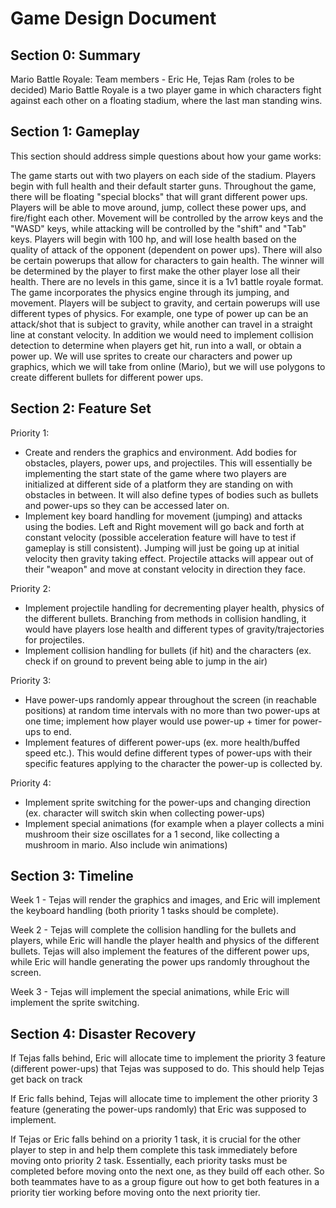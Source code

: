 # Game Design Document

## Section 0: Summary

Mario Battle Royale:
Team members - Eric He, Tejas Ram (roles to be decided)
Mario Battle Royale is a two player game in which characters fight against each other on a floating stadium, where the last man standing wins.

## Section 1: Gameplay
This section should address simple questions about how your game works:

The game starts out with two players on each side of the stadium. Players begin with full health and their default starter guns. Throughout the game, there will be floating "special blocks" that will grant different power ups. Players will be able to move around, jump, collect these power ups, and fire/fight each other. Movement will be controlled by the arrow keys and the "WASD" keys, while attacking will be controlled by the "shift" and "Tab" keys. Players will begin with 100 hp, and will lose health based on the quality of attack of the opponent (dependent on power ups). There will also be certain powerups that allow for characters to gain health. The winner will be determined by the player to first make the other player lose all their health. There are no levels in this game, since it is a 1v1 battle royale format. The game incorporates the physics engine through its jumping, and movement. Players will be subject to gravity, and certain powerups will use different types of physics. For example, one type of power up can be an attack/shot that is subject to gravity, while another can travel in a straight line at constant velocity. In addition we would need to implement collision detection to determine when players get hit, run into a wall, or obtain a power up. We will use sprites to create our characters and power up graphics, which we will take from online (Mario), but we will use polygons to create different bullets for different power ups. 


## Section 2: Feature Set

Priority 1:
- Create and renders the graphics and environment. Add bodies for obstacles, players, power ups, and projectiles. This will essentially be implementing the start state of the game where two players are initialized at different side of a platform they are standing on with obstacles in between. It will also define types of bodies such as bullets and power-ups so they can be accessed later on. 
- Implement key board handling for movement (jumping) and attacks using the bodies. Left and Right movement will go back and forth at constant velocity (possible acceleration feature will have to test if gameplay is still consistent). Jumping will just be going up at initial velocity then gravity taking effect. Projectile attacks will appear out of their "weapon" and move at constant velocity in direction they face.

Priority 2:
- Implement projectile handling for decrementing player health, physics of the different bullets. Branching from methods in collision handling, it would have players lose health and different types of gravity/trajectories for projectiles.
- Implement collision handling for bullets (if hit) and the characters (ex. check if on ground to prevent being able to jump in the air)

Priority 3:
- Have power-ups randomly appear throughout the screen (in reachable positions) at random time intervals with no more than two power-ups at one time; implement how player would use power-up + timer for power-ups to end. 
- Implement features of different power-ups (ex. more health/buffed speed etc.). This would define different types of power-ups with their specific features applying to the character the power-up is collected by.

Priority 4:
- Implement sprite switching for the power-ups and changing direction (ex. character will switch skin when collecting power-ups)
- Implement special animations (for example when a player collects a mini mushroom their size oscillates for a 1 second, like collecting a mushroom in mario. Also include win animations)

## Section 3: Timeline
Week 1 - Tejas will render the graphics and images, and Eric will implement the keyboard handling (both priority 1 tasks should be complete).

Week 2 - Tejas will complete the collision handling for the bullets and players, while Eric will handle the player health and physics of the different bullets. Tejas will also implement the features of the different power ups, while Eric will handle generating the power ups randomly throughout the screen.

Week 3 - Tejas will implement the special animations, while Eric will implement the sprite switching.
## Section 4: Disaster Recovery

If Tejas falls behind, Eric will allocate time to implement the priority 3 feature (different power-ups) that Tejas was supposed to do. This should help Tejas get back on track 

If Eric falls behind, Tejas will allocate time to implement the other priority 3 feature (generating the power-ups randomly) that Eric was supposed to implement. 

If Tejas or Eric falls behind on a priority 1 task, it is crucial for the other player to step in and help them complete this task immediately before moving onto priority 2 task. Essentially, each priority tasks must be completed before moving onto the next one, as they build off each other. So both teammates have to as a group figure out how to get both features in a priority tier working before moving onto the next priority tier.
